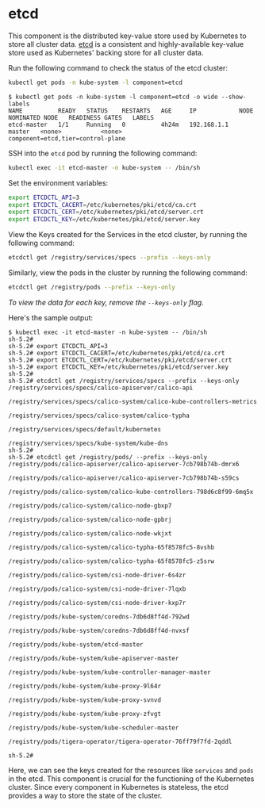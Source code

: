 # etcd

This component is the distributed key-value store used by Kubernetes to store all cluster data. [etcd](https://etcd.io/) is a consistent and highly-available key-value store used as Kubernetes' backing store for all cluster data. 

Run the following command to check the status of the etcd cluster:

```bash
kubectl get pods -n kube-system -l component=etcd
```

```shell
$ kubectl get pods -n kube-system -l component=etcd -o wide --show-labels
NAME          READY   STATUS    RESTARTS   AGE     IP            NODE     NOMINATED NODE   READINESS GATES   LABELS
etcd-master   1/1     Running   0          4h24m   192.168.1.1   master   <none>           <none>            component=etcd,tier=control-plane
```

SSH into the `etcd` pod by running the following command: 

```bash
kubectl exec -it etcd-master -n kube-system -- /bin/sh
```

Set the environment variables:

```bash
export ETCDCTL_API=3
export ETCDCTL_CACERT=/etc/kubernetes/pki/etcd/ca.crt
export ETCDCTL_CERT=/etc/kubernetes/pki/etcd/server.crt
export ETCDCTL_KEY=/etc/kubernetes/pki/etcd/server.key
```

View the Keys created for the Services in the etcd cluster, by running the following command:

```bash
etcdctl get /registry/services/specs --prefix --keys-only
```

Similarly, view the pods in the cluster by running the following command:

```bash
etcdctl get /registry/pods --prefix --keys-only
```
*To view the data for each key, remove the `--keys-only` flag.*

Here's the sample output: 

```shell
$ kubectl exec -it etcd-master -n kube-system -- /bin/sh
sh-5.2#                                                                                                                                                                            
sh-5.2# export ETCDCTL_API=3
sh-5.2# export ETCDCTL_CACERT=/etc/kubernetes/pki/etcd/ca.crt
sh-5.2# export ETCDCTL_CERT=/etc/kubernetes/pki/etcd/server.crt
sh-5.2# export ETCDCTL_KEY=/etc/kubernetes/pki/etcd/server.key
sh-5.2# 
sh-5.2# etcdctl get /registry/services/specs --prefix --keys-only
/registry/services/specs/calico-apiserver/calico-api

/registry/services/specs/calico-system/calico-kube-controllers-metrics

/registry/services/specs/calico-system/calico-typha

/registry/services/specs/default/kubernetes

/registry/services/specs/kube-system/kube-dns
sh-5.2# 
sh-5.2# etcdctl get /registry/pods/ --prefix --keys-only    
/registry/pods/calico-apiserver/calico-apiserver-7cb798b74b-dmrx6

/registry/pods/calico-apiserver/calico-apiserver-7cb798b74b-s59cs

/registry/pods/calico-system/calico-kube-controllers-798d6c8f99-6mq5x

/registry/pods/calico-system/calico-node-gbxp7

/registry/pods/calico-system/calico-node-gpbrj

/registry/pods/calico-system/calico-node-wkjxt

/registry/pods/calico-system/calico-typha-65f8578fc5-8vshb

/registry/pods/calico-system/calico-typha-65f8578fc5-z5srw

/registry/pods/calico-system/csi-node-driver-6s4zr

/registry/pods/calico-system/csi-node-driver-7lqxb

/registry/pods/calico-system/csi-node-driver-kxp7r

/registry/pods/kube-system/coredns-7db6d8ff4d-792wd

/registry/pods/kube-system/coredns-7db6d8ff4d-nvxsf

/registry/pods/kube-system/etcd-master

/registry/pods/kube-system/kube-apiserver-master

/registry/pods/kube-system/kube-controller-manager-master

/registry/pods/kube-system/kube-proxy-9l64r

/registry/pods/kube-system/kube-proxy-svnvd

/registry/pods/kube-system/kube-proxy-zfvgt

/registry/pods/kube-system/kube-scheduler-master

/registry/pods/tigera-operator/tigera-operator-76ff79f7fd-2qddl

sh-5.2# 
```

Here, we can see the keys created for the resources like `services` and `pods` in the etcd. This component is crucial for the functioning of the Kubernetes cluster. Since every component in Kubernetes is stateless, the etcd provides a way to store the state of the cluster. 

